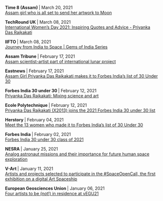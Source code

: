 <p>
  <b> Time 8 (Assam) </b> | March 20, 2021
  <br> <a href="https://www.time8.in/meet-priyanka-das-rajkakati-assam-girl-who-is-all-set-to-send-her-artwork-to-moon/">
    Assam girl who is all set to send her artwork to Moon
  </a>
</p>

<p>
  <b> TechRound UK </b> | March 08, 2021
  <br> <a href="https://techround.co.uk/international-womens-day/priyanka-das-rajkakati-2021-forbes-india-30-under-30-winner/">
    International Women’s Day 2021: Inspiring Quotes and Advice - Priyanka Das Rajkakati
  </a>
</p>

<p>
  <b> IIFTO </b> | March 08, 2021 
  <br> <a href="https://www.youtube.com/watch?v=BgeJFqWvfPY">
    Journey from India to Space | Gems of India Series 
  </a>
</p>

<p>
  <b> Assam Tribune </b> | February 17, 2021
  <br> <a href="https://assamtribune.com/assam-scientist-artist-part-of-international-lunar-project/">
    Assam scientist-artist part of international lunar project
  </a>
</p>

<p>
  <b> Eastnews </b> | February 17, 2021
  <br> <a href="https://eastnews.in/assam-girl-priyanka-das-rajkakati-makes-it-to-forbes-indias-list-of-30-under-30/">
    Assam Girl Priyanka Das Rajkakati makes it to Forbes India’s list of 30 Under 30
  </a>
</p>

<p>
  <b> Forbes India 30 under 30 </b> | February 12, 2021
  <br> <a href="https://www.forbesindia.com/article/30-under-30-2021/priyanka-das-rajkakati-mixing-science-and-art/66429/1">
    Priyanka Das Rajkakati: Mixing science and art 
  </a>
</p>

<p>
  <b> Ecole Polytechnique </b> | February 12, 2021
  <br> <a href="https://www.polytechnique.edu/en/content/priyanka-das-rajkakati-x2013-joins-2021-forbes-india-30-under-30-list">
    Priyanka Das Rajkakati (X2013) joins the 2021 Forbes India 30 under 30 list
  </a>
</p>

<p>
  <b> Herstory </b> | February 04, 2021
  <br> <a href="https://yourstory.com/herstory/2021/02/indian-women-forbes-india-30-under-30">
    Meet the 13 women who made it to Forbes India’s list of 30 Under 30
  </a>
</p>

<p>
  <b> Forbes India </b> | February 02, 2021
  <br> <a href="https://www.forbesindia.com/lists/30-under-30-2021/1901/all">
    Forbes India 30 under 30 class of 2021
  </a>
</p>

<p>
  <b>NESRA </b> | January 25, 2021
  <br> <a href="https://www.linkedin.com/posts/nesra-nepalese-space-research-association_nesra-activity-6759476032455217152-g9V_/">
    Analog astronaut missions and their importance for future human space exploration
  </a>
</p>

<p>
  <b>V-Art </b> | January 11, 2021
  <br> <a href="https://www.facebook.com/V.Art.digital/posts/240299600928963">
    Artists and projects selected to participate in the #SpaceOpenCall, the first exhibition on a digital Art Spaceship 
  </a>
</p>

<p>
  <b>European Geosciences Union </b> | January 06, 2021
  <br> <a href="https://www.egu.eu/news/723/four-artists-to-be-not-in-residence-at-vegu21/">
    Four artists to be (not!) in residence at vEGU21
  </a>
</p>
